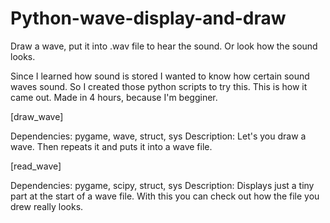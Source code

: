 # Python-wave-display-and-draw
Draw a wave, put it into .wav file to hear the sound. Or look how the sound looks.

Since I learned how sound is stored I wanted to know how certain sound waves sound.
So I created those python scripts to try this. This is how it came out.
Made in 4 hours, because I'm begginer.

[draw_wave]

Dependencies: pygame, wave, struct, sys
Description: Let's you draw a wave. Then repeats it and puts it into a wave file.

[read_wave]

Dependencies: pygame, scipy, struct, sys
Description: Displays just a tiny part at the start of a wave file. With this you can check out how the file you drew really looks.
